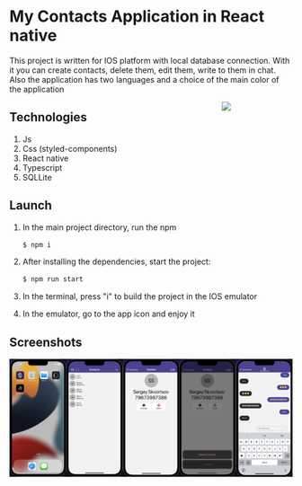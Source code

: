 # My Contacts Application in React native

This project is written for IOS platform with local database connection. 
With it you can create contacts, delete them, edit them, write to them in chat. 
Also the application has two languages and a choice of the main color of the application


<img src="./screenshots/demostration.gif" align="right" width="25%"/>

## Technologies

1. Js
2. Css (styled-components)
3. React native
4. Typescript
5. SQLLite


## Launch

1. In the main project directory, run the npm

   ```sh
   $ npm i
   ```

2. After installing the dependencies, start the project:

   ```sh
   $ npm run start
   ```

3. In the terminal, press "i" to build the project in the IOS emulator

4. In the emulator, go to the app icon and enjoy it


## Screenshots

<div style="display: flex;">
  <img src="./screenshots/screen0.png" width="20%" alt="desktop">
  <img src="./screenshots/screen1.png" width="20%" alt="contacts">
  <img src="./screenshots/screen2.png" width="20%" alt="contact">
  <img src="./screenshots/screen3.png" width="20%" alt="delete contact">
  <img src="./screenshots/screen4.png" width="20%" alt="chat">
</div>


  
